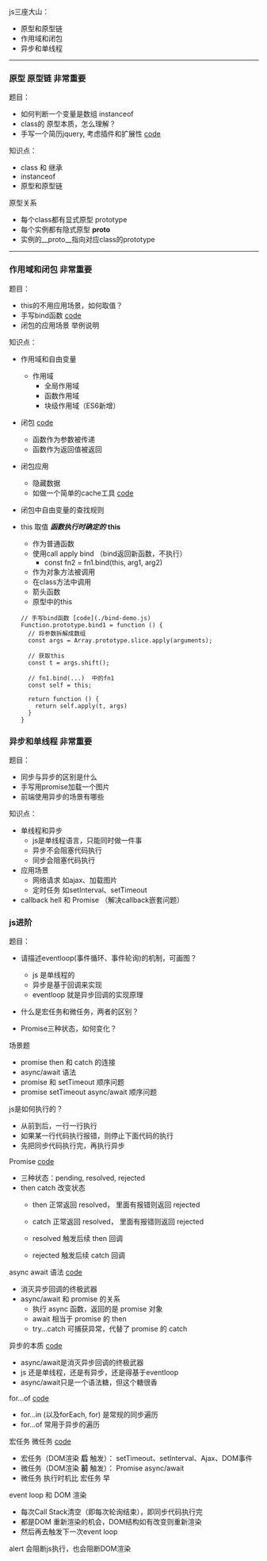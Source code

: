 js三座大山：
- 原型和原型链
- 作用域和闭包
- 异步和单线程
------

### 原型 原型链 非常重要
题目：
- 如何判断一个变量是数组 instanceof
- class的 原型本质，怎么理解？
- 手写一个简历jquery, 考虑插件和扩展性 [code](./jquery-demo.html)

知识点：
- class 和 继承
- instanceof  
- 原型和原型链

原型关系
- 每个class都有显式原型 prototype
- 每个实例都有隐式原型 __proto__
- 实例的__proto__指向对应class的prototype

------
### 作用域和闭包 非常重要
题目： 
- this的不用应用场景，如何取值？
- 手写bind函数 [code](./bind-demo.js)
- 闭包的应用场景 举例说明

知识点：
- 作用域和自由变量
  + 作用域
    - 全局作用域
    - 函数作用域
    - 块级作用域（ES6新增）
- 闭包  [code](./closure.js)
  + 函数作为参数被传递
  + 函数作为返回值被返回
- 闭包应用
  + 隐藏数据
  + 如做一个简单的cache工具 [code](./cache-demo.js)
- 闭包中自由变量的查找规则

- this 取值 ***函数执行时确定的*** **this**
  + 作为普通函数
  + 使用call apply bind （bind返回新函数，不执行）
    - const fn2 = fn1.bind(this, arg1, arg2)
  + 作为对象方法被调用
  + 在class方法中调用
  + 箭头函数 
  + 原型中的this

  ``` 
  // 手写bind函数 [code](./bind-demo.js)
  Function.prototype.bind1 = function () {
    // 将参数拆解成数组
    const args = Array.prototype.slice.apply(arguments);

    // 获取this
    const t = args.shift();
    
    // fn1.bind(...)  中的fn1
    const self = this;

    return function () {
      return self.apply(t, args)
    }
  }
  ```

### 异步和单线程 非常重要
题目： 
- 同步与异步的区别是什么
- 手写用promise加载一个图片
- 前端使用异步的场景有哪些

知识点：
- 单线程和异步
  + js是单线程语言，只能同时做一件事
  + 异步不会阻塞代码执行
  + 同步会阻塞代码执行
- 应用场景
  + 网络请求 如ajax、加载图片
  + 定时任务 如setInterval、setTimeout
- callback hell 和 Promise （解决callback嵌套问题）

### js进阶
题目：
+ 请描述eventloop(事件循环、事件轮询)的机制，可画图？
  - js 是单线程的
  - 异步是基于回调来实现
  - eventloop 就是异步回调的实现原理

+ 什么是宏任务和微任务，两者的区别？
+ Promise三种状态，如何变化？

场景题
+ promise then 和 catch 的连接
+ async/await 语法
+ promise 和 setTimeout 顺序问题
+ promise setTimeout async/await 顺序问题

js是如何执行的？
- 从前到后，一行一行执行
- 如果某一行代码执行报错，则停止下面代码的执行
- 先把同步代码执行完，再执行异步 

Promise [code](./promise.js)
- 三种状态：pending, resolved, rejected
- then catch 改变状态
  + then 正常返回 resolved， 里面有报错则返回 rejected
  + catch 正常返回 resolved， 里面有报错则返回 rejected

  + resolved 触发后续 then  回调
  + rejected 触发后续 catch 回调

async await 语法 [code](./async-await.js)
  - 消灭异步回调的终极武器
  - async/await 和 promise 的关系
    + 执行 async 函数，返回的是 promise 对象
    + await 相当于 promise 的 then
    + try...catch 可捕获异常，代替了 promise 的 catch

异步的本质 [code](./async-demo.js)
+ async/await是消灭异步回调的终极武器
+ js 还是单线程，还是有异步，还是得基于eventloop
+ async/await只是一个语法糖，但这个糖很香

for...of  [code](./for-of.js)
+ for...in (以及forEach, for) 是常规的同步遍历
+ for...of 常用于异步的遍历 

宏任务 微任务 [code](./macro-micro.js)
- 宏任务（DOM渲染 **后** 触发）： setTimeout、setInterval、Ajax、DOM事件
- 微任务（DOM渲染 **前** 触发）： Promise async/await
- 微任务 执行时机比 宏任务 早


event loop 和 DOM 渲染
- 每次Call Stack清空（即每次轮询结束），即同步代码执行完
- 都是DOM 重新渲染的机会，DOM结构如有改变则重新渲染
- 然后再去触发下一次event loop

alert 会阻断js执行，也会阻断DOM渲染
